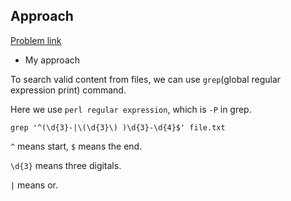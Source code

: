 ## Approach

[Problem link](https://leetcode.com/problems/valid-phone-numbers/)

- My approach

To search valid content from files, we can use `grep`(global regular expression print) command.

Here we use `perl regular expression`, which is `-P` in grep.

```
grep '^(\d{3}-|\(\d{3}\) )\d{3}-\d{4}$' file.txt
```

`^` means start, `$` means the end.

`\d{3}` means three digitals.

`|` means or.
